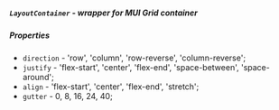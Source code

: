 ##### `LayoutContainer` - wrapper for MUI Grid container

##### Properties

* `direction` - 'row', 'column', 'row-reverse', 'column-reverse';
* `justify` - 'flex-start', 'center', 'flex-end', 'space-between', 'space-around';
* `align` -  'flex-start', 'center', 'flex-end', 'stretch';
* `gutter` - 0, 8, 16, 24, 40;